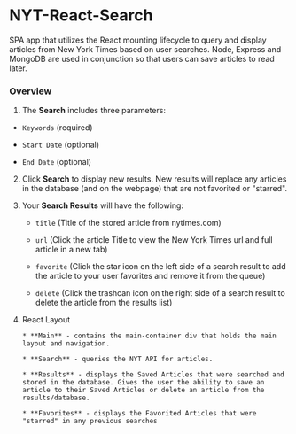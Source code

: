 # NYT-React-Search

SPA app that utilizes the React mounting lifecycle to query and display articles from New York Times based on user searches. Node, Express and MongoDB are used in conjunction so that users can save articles to read later.

### Overview

1. The <b>Search</b> includes three parameters:
  * `Keywords` (required)
  
  * `Start Date` (optional)
  
  * `End Date` (optional)
  
2. Click <b>Search</b> to display new results. New results will replace any articles in the database (and on the webpage) that are not favorited or "starred".  

2. Your <b>Search Results</b> will have the following:

   * `title` (Title of the stored article from nytimes.com)
   
   * `url` (Click the article Title to view the New York Times url and full article in a new tab)

   * `favorite` (Click the star icon on the left side of a search result to add the article to your user favorites and remove it from the queue)
   
   * `delete` (Click the trashcan icon on the right side of a search result to delete the article from the results list)


4. React Layout
     ```
     * **Main** - contains the main-container div that holds the main layout and navigation.

     * **Search** - queries the NYT API for articles.

     * **Results** - displays the Saved Articles that were searched and stored in the database. Gives the user the ability to save an article to their Saved Articles or delete an article from the results/database.
     
     * **Favorites** - displays the Favorited Articles that were "starred" in any previous searches
     ```
